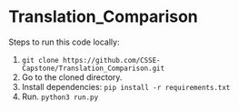 # Translation_Comparison

Steps to run this code locally: 
1. `git clone https://github.com/CSSE-Capstone/Translation_Comparison.git`
2. Go to the cloned directory. 
3. Install dependencies: `pip install -r requirements.txt` 
4. Run. `python3 run.py`